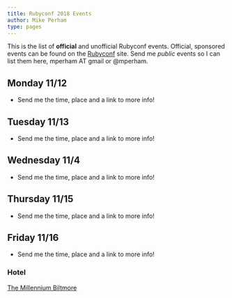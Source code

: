 ```yaml
---
title: Rubyconf 2018 Events
author: Mike Perham
type: pages
---
```


This is the list of **official** and unofficial Rubyconf events.  Official,
sponsored events can be found on the [Rubyconf](http://rubyconf.com/) site.
Send me *public* events so I can list them here, mperham AT gmail or @mperham.

## Monday 11/12

* Send me the time, place and a link to more info!

## Tuesday 11/13

* Send me the time, place and a link to more info!

## Wednesday 11/4

* Send me the time, place and a link to more info!

## Thursday 11/15

* Send me the time, place and a link to more info!

## Friday 11/16

* Send me the time, place and a link to more info!


### Hotel

[The Millennium Biltmore](https://www.millenniumhotels.com/en/los-angeles/millennium-biltmore-hotel-los-angeles/)
